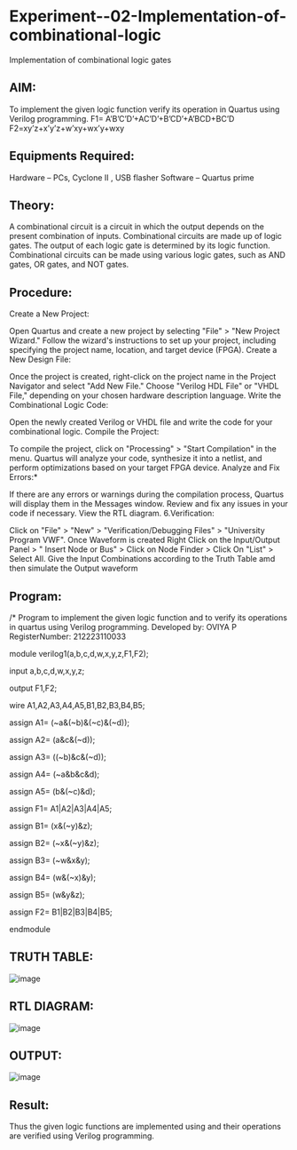 # Experiment--02-Implementation-of-combinational-logic
Implementation of combinational logic gates
 
## AIM:
To implement the given logic function verify its operation in Quartus using Verilog programming.
 F1= A’B’C’D’+AC’D’+B’CD’+A’BCD+BC’D
F2=xy’z+x’y’z+w’xy+wx’y+wxy
 
 
 
## Equipments Required:
 Hardware – PCs, Cyclone II , USB flasher
 Software – Quartus prime


## Theory:
A combinational circuit is a circuit in which the output depends on the present combination of inputs. Combinational circuits are made up of logic gates. The output of each logic gate is determined by its logic function. Combinational circuits can be made using various logic gates, such as AND gates, OR gates, and NOT gates.

## Procedure:
Create a New Project:

Open Quartus and create a new project by selecting "File" > "New Project Wizard."
Follow the wizard's instructions to set up your project, including specifying the project name, location, and target device (FPGA).
Create a New Design File:

Once the project is created, right-click on the project name in the Project Navigator and select "Add New File."
Choose "Verilog HDL File" or "VHDL File," depending on your chosen hardware description language.
Write the Combinational Logic Code:

Open the newly created Verilog or VHDL file and write the code for your combinational logic.
Compile the Project:

To compile the project, click on "Processing" > "Start Compilation" in the menu.
Quartus will analyze your code, synthesize it into a netlist, and perform optimizations based on your target FPGA device.
Analyze and Fix Errors:*

If there are any errors or warnings during the compilation process, Quartus will display them in the Messages window.
Review and fix any issues in your code if necessary.
View the RTL diagram.
6.Verification:

Click on "File" > "New" > "Verification/Debugging Files" > "University Program VWF".
Once Waveform is created Right Click on the Input/Output Panel > " Insert Node or Bus" > Click on Node Finder > Click On "List" > Select All.
Give the Input Combinations according to the Truth Table amd then simulate the Output waveform

## Program:
/*
Program to implement the given logic function and to verify its operations in quartus using Verilog programming.
Developed by: OVIYA P
RegisterNumber:  212223110033

module verilog1(a,b,c,d,w,x,y,z,F1,F2);

input a,b,c,d,w,x,y,z;

output F1,F2;

wire  A1,A2,A3,A4,A5,B1,B2,B3,B4,B5;

assign A1= (~a&(~b)&(~c)&(~d));

assign A2= (a&c&(~d));

assign A3= ((~b)&c&(~d));

assign A4= (~a&b&c&d);

assign A5= (b&(~c)&d);

assign F1= A1|A2|A3|A4|A5;

assign B1= (x&(~y)&z);

assign B2= (~x&(~y)&z);

assign B3= (~w&x&y);

assign B4= (w&(~x)&y);

assign B5= (w&y&z);

assign F2= B1|B2|B3|B4|B5;

endmodule

## TRUTH TABLE:

![image](https://github.com/Oviya24032K6/Experiment--02-Implementation-of-combinational-logic-/assets/147139999/f2a7d3c9-87f8-4b0f-b16a-a144138b8cec)


## RTL DIAGRAM:

![image](https://github.com/Oviya24032K6/Experiment--02-Implementation-of-combinational-logic-/assets/147139999/019fafdb-38f2-4238-abd3-5325706ccfd9)

## OUTPUT:

![image](https://github.com/Oviya24032K6/Experiment--02-Implementation-of-combinational-logic-/assets/147139999/ea27e528-2e2b-4178-b1ff-da39d38a51e6)


## Result:
Thus the given logic functions are implemented using  and their operations are verified using Verilog programming.
